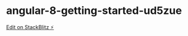 # angular-8-getting-started-ud5zue

[Edit on StackBlitz ⚡️](https://stackblitz.com/edit/angular-8-getting-started-ud5zue)